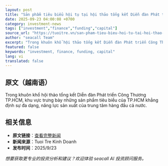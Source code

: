 ```yaml
---
layout: post
title: "Sản phẩm tiêu biểu hội tụ tại hội thảo tổng kết Diễn đàn Phát triển Công Thương TP.HCM"
date: 2025-09-23 04:00:08 +0700
category: investment-news
tags: ["investment","finance","funding","capital"]
source_url: "https://tuoitre.vn/san-pham-tieu-bieu-hoi-tu-tai-hoi-thao-tong-ket-dien-dan-phat-trien-cong-thuong-tp-hcm-20250923091238272.htm"
author: "seacall Team"
excerpt: "Trong khuôn khổ hội thảo tổng kết Diễn đàn Phát triển Công Thương TP.HCM, khu vực trưng bày những sản phẩm tiêu biểu của TP.HCM khẳng định sự đa dạng, năng lực sản xuất của trung tâm hàng đầu cả nước...."
featured: false
keywords: "investment, finance, funding, capital"
lang: vi
translated: false
---
```


## 原文（越南语）

Trong khuôn khổ hội thảo tổng kết Diễn đàn Phát triển Công Thương TP.HCM, khu vực trưng bày những sản phẩm tiêu biểu của TP.HCM khẳng định sự đa dạng, năng lực sản xuất của trung tâm hàng đầu cả nước.

## 相关信息

- **原文链接**：[查看完整新闻](https://tuoitre.vn/san-pham-tieu-bieu-hoi-tu-tai-hoi-thao-tong-ket-dien-dan-phat-trien-cong-thuong-tp-hcm-20250923091238272.htm)
- **新闻来源**：Tuoi Tre Kinh Doanh
- **发布时间**：2025/9/23

*想要获取更专业的投资分析和建议？欢迎体验 seacall AI 投资顾问服务。*